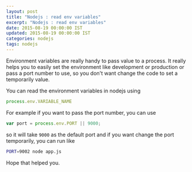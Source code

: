 ```yaml
---
layout: post
title: "Nodejs : read env variables"
excerpt: "Nodejs : read env variables"
date: 2015-08-19 00:00:00 IST
updated: 2015-08-19 00:00:00 IST
categories: nodejs
tags: nodejs
---
```


Environment variables are really handy to pass value to a process. It really helps you to easily set the environment like development or production or pass a port number to use, so you don't want change the code to set a temporarily value.

You can read the environment variables in nodejs using

```js
process.env.VARIABLE_NAME
```

For example if you want to pass the port number, you can use

```js
var port = process.env.PORT || 9000;
```

so it will take `9000` as the default port and if you want change the port temporarily, you can run like

```sh
PORT=9002 node app.js
```

Hope that helped you.